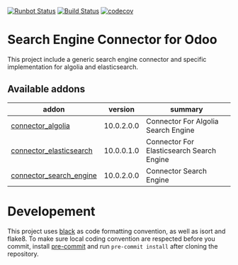 [![Runbot Status](https://runbot.odoo-community.org/runbot/badge/flat/276/10.0.svg)](https://runbot.odoo-community.org/runbot/repo/github-com-oca-search-engine-276)
[![Build Status](https://travis-ci.org/OCA/search-engine.svg?branch=10.0)](https://travis-ci.org/OCA/search-engine)
[![codecov](https://codecov.io/gh/OCA/search-engine/branch/10.0/graph/badge.svg)](https://codecov.io/gh/OCA/search-engine)


Search Engine Connector for Odoo
===================================

This project include a generic search engine connector and specific implementation for algolia and elasticsearch.

[//]: # (addons)

Available addons
----------------
addon | version | summary
--- | --- | ---
[connector_algolia](connector_algolia/) | 10.0.2.0.0 | Connector For Algolia Search Engine
[connector_elasticsearch](connector_elasticsearch/) | 10.0.0.1.0 | Connector For Elasticsearch Search Engine
[connector_search_engine](connector_search_engine/) | 10.0.2.0.0 | Connector Search Engine

[//]: # (end addons)


Developement
============

This project uses [black](https://github.com/ambv/black) as code formatting convention, as well as isort and flake8.
To make sure local coding convention are respected before you commit, install [pre-commit](https://github.com/pre-commit/pre-commit>) and run ``pre-commit install`` after cloning the repository.
